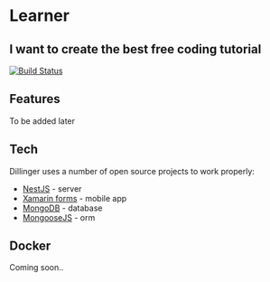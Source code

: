 # Learner
## I want to create the best free coding tutorial 


[![Build Status](https://travis-ci.org/joemccann/dillinger.svg?branch=master)](https://travis-ci.org/joemccann/dillinger)


## Features
To be added later

## Tech

Dillinger uses a number of open source projects to work properly:

- [NestJS] - server
- [Xamarin forms] - mobile app
- [MongoDB] - database
- [MongooseJS] - orm

## Docker

Coming soon..

[//]: # (These are reference links used in the body of this note and get stripped out when the markdown processor does its job. There is no need to format nicely because it shouldn't be seen. Thanks SO - http://stackoverflow.com/questions/4823468/store-comments-in-markdown-syntax)

   [NestJS]: <https://nestjs.com/>
   [Xamarin forms]: <https://docs.microsoft.com/ru-ru/xamarin/xamarin-forms/>
   [MongoDB]: <https://cloud.mongodb.com/v2#/org/6145b4e578f0e073ace0d51c/projects>
   [MongooseJS]: <https://mongoosejs.com/>

   [PlDb]: <https://github.com/joemccann/dillinger/tree/master/plugins/dropbox/README.md>
   [PlGh]: <https://github.com/joemccann/dillinger/tree/master/plugins/github/README.md>
   [PlGd]: <https://github.com/joemccann/dillinger/tree/master/plugins/googledrive/README.md>
   [PlOd]: <https://github.com/joemccann/dillinger/tree/master/plugins/onedrive/README.md>
   [PlMe]: <https://github.com/joemccann/dillinger/tree/master/plugins/medium/README.md>
   [PlGa]: <https://github.com/RahulHP/dillinger/blob/master/plugins/googleanalytics/README.md>
